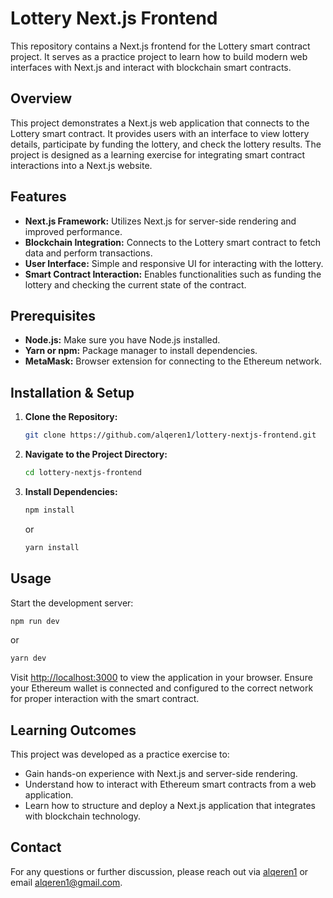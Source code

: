 # Lottery Next.js Frontend

This repository contains a Next.js frontend for the Lottery smart contract project. It serves as a practice project to learn how to build modern web interfaces with Next.js and interact with blockchain smart contracts.

## Overview

This project demonstrates a Next.js web application that connects to the Lottery smart contract. It provides users with an interface to view lottery details, participate by funding the lottery, and check the lottery results. The project is designed as a learning exercise for integrating smart contract interactions into a Next.js website.

## Features

- **Next.js Framework:** Utilizes Next.js for server-side rendering and improved performance.
- **Blockchain Integration:** Connects to the Lottery smart contract to fetch data and perform transactions.
- **User Interface:** Simple and responsive UI for interacting with the lottery.
- **Smart Contract Interaction:** Enables functionalities such as funding the lottery and checking the current state of the contract.

## Prerequisites

- **Node.js:** Make sure you have Node.js installed.
- **Yarn or npm:** Package manager to install dependencies.
- **MetaMask:** Browser extension for connecting to the Ethereum network.

## Installation & Setup

1. **Clone the Repository:**

   ```bash
   git clone https://github.com/alqeren1/lottery-nextjs-frontend.git
   ```

2. **Navigate to the Project Directory:**

   ```bash
   cd lottery-nextjs-frontend
   ```

3. **Install Dependencies:**

   ```bash
   npm install
   ```
   or
   ```bash
   yarn install
   ```


## Usage

Start the development server:

   ```bash
   npm run dev
   ```
   or
   ```bash
   yarn dev
   ```

Visit [http://localhost:3000](http://localhost:3000) to view the application in your browser. Ensure your Ethereum wallet is connected and configured to the correct network for proper interaction with the smart contract.



## Learning Outcomes

This project was developed as a practice exercise to:

- Gain hands-on experience with Next.js and server-side rendering.
- Understand how to interact with Ethereum smart contracts from a web application.
- Learn how to structure and deploy a Next.js application that integrates with blockchain technology.



## Contact

For any questions or further discussion, please reach out via [alqeren1](https://github.com/alqeren1) or email [alqeren1@gmail.com](mailto:alqeren1@gmail.com).
